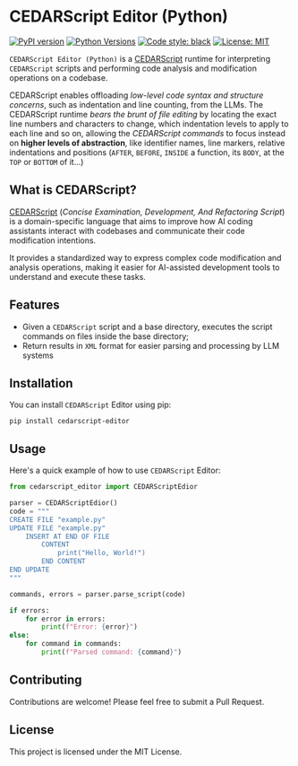 # CEDARScript Editor (Python)

[![PyPI version](https://badge.fury.io/py/cedarscript-editor.svg)](https://pypi.org/project/cedarscript-editor/)
[![Python Versions](https://img.shields.io/pypi/pyversions/cedarscript-editor.svg)](https://pypi.org/project/cedarscript-editor/)
[![Code style: black](https://img.shields.io/badge/code%20style-black-000000.svg)](https://github.com/psf/black)
[![License: MIT](https://img.shields.io/badge/License-MIT-yellow.svg)](https://opensource.org/licenses/MIT)

`CEDARScript Editor (Python)` is a [CEDARScript](https://github.com/CEDARScript/cedarscript-grammar#readme) runtime
for interpreting `CEDARScript` scripts and performing code analysis and modification operations on a codebase.

CEDARScript enables offloading _low-level code syntax and structure concerns_, such as indentation and line counting,
from the LLMs.
The CEDARScript runtime _bears the brunt of file editing_ by locating the exact line numbers and characters to change,
which indentation levels to apply to each line and so on, allowing the _CEDARScript commands_ to focus instead on 
**higher levels of abstraction**, like identifier names, line markers, relative indentations and positions
(`AFTER`, `BEFORE`, `INSIDE` a function, its `BODY`, at the `TOP` or `BOTTOM` of it...)

## What is CEDARScript?

[CEDARScript](https://github.com/CEDARScript/cedarscript-grammar#readme) (_Concise Examination, Development, And Refactoring Script_)
is a domain-specific language that aims to improve how AI coding assistants interact with codebases and communicate
their code modification intentions.

It provides a standardized way to express complex code modification and analysis operations, making it easier for
AI-assisted development tools to understand and execute these tasks.

## Features

- Given a `CEDARScript` script and a base directory, executes the script commands on files inside the base directory;
- Return results in `XML` format for easier parsing and processing by LLM systems

## Installation

You can install `CEDARScript` Editor using pip:

```
pip install cedarscript-editor
```

## Usage

Here's a quick example of how to use `CEDARScript` Editor:

```python
from cedarscript_editor import CEDARScriptEdior

parser = CEDARScriptEdior()
code = """
CREATE FILE "example.py"
UPDATE FILE "example.py"
    INSERT AT END OF FILE
        CONTENT
            print("Hello, World!")
        END CONTENT
END UPDATE
"""

commands, errors = parser.parse_script(code)

if errors:
    for error in errors:
        print(f"Error: {error}")
else:
    for command in commands:
        print(f"Parsed command: {command}")
```

## Contributing

Contributions are welcome! Please feel free to submit a Pull Request.

## License

This project is licensed under the MIT License.
